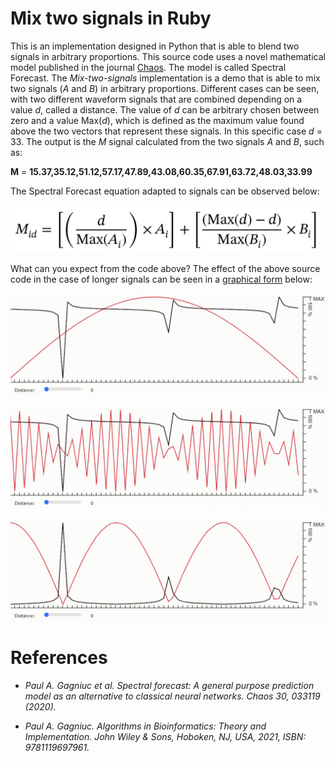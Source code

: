 # Mix two signals in Ruby

This is an implementation designed in Python that is able to blend two signals in arbitrary proportions. This source code uses a novel mathematical model published in the journal [Chaos](https://aip.scitation.org/doi/10.1063/1.5120818). The model is called Spectral Forecast. The <i>Mix-two-signals</i> implementation is a demo that is able to mix two signals (<i>A</i> and <i>B</i>) in arbitrary proportions. Different cases can be seen, with two different waveform signals that are combined depending on a value <i>d</i>, called a distance. The value of <i>d</i> can be arbitrary chosen between zero and a value Max(<i>d</i>), which is defined as the maximum value found above the two vectors that represent these signals. In this specific case <i>d</i> = 33. The output is the <i>M</i> signal calculated from the two signals <i>A</i> and <i>B</i>, such as:

<b>M</b> = <b>15.37,35.12,51.12,57.17,47.89,43.08,60.35,67.91,63.72,48.03,33.99</b>

The Spectral Forecast equation adapted to signals can be observed below:

![screenshot](https://github.com/Gagniuc/Waveform-mixing-with-Spectral-Forecast-in-JS/blob/main/img/spectral%20forecast%20signals.png?raw=true)

What can you expect from the code above? The effect of the above source code in the case of longer signals can be seen in a [graphical form](https://gagniuc.github.io/Waveform-mixing-with-Spectral-Forecast-in-JS/) below:

![screenshot](https://github.com/Gagniuc/Waveform-mixing-with-Spectral-Forecast-in-JS/blob/main/img/sf(0).gif?raw=true)

![screenshot](https://github.com/Gagniuc/Waveform-mixing-with-Spectral-Forecast-in-JS/blob/main/img/sf(2).gif?raw=true)

![screenshot](https://github.com/Gagniuc/Waveform-mixing-with-Spectral-Forecast-in-JS/blob/main/img/sf(3).gif?raw=true)

# References

- <i>Paul A. Gagniuc et al. Spectral forecast: A general purpose prediction model as an alternative to classical neural networks. Chaos 30, 033119 (2020).</i>

- <i>Paul A. Gagniuc. Algorithms in Bioinformatics: Theory and Implementation. John Wiley & Sons, Hoboken, NJ, USA, 2021, ISBN: 9781119697961.</i>

